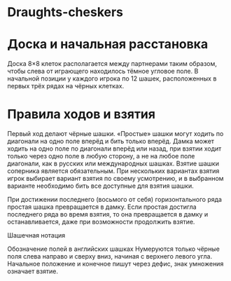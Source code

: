 # Draughts-cheskers

# Доска и начальная расстановка
Доска 8×8 клеток располагается между партнерами таким образом, чтобы слева от играющего находилось тёмное угловое поле. В начальной позиции у каждого игрока по 12 шашек, расположенных в первых трёх рядах на чёрных клетках.

# Правила ходов и взятия
Первый ход делают чёрные шашки. «Простые» шашки могут ходить по диагонали на одно поле вперёд и бить только вперёд. Дамка может ходить на одно поле по диагонали вперёд или назад, при взятии ходит только через одно поле в любую сторону, а не на любое поле диагонали, как в русских или международных шашках. Взятие шашки соперника является обязательным. При нескольких вариантах взятия игрок выбирает вариант взятия по своему усмотрению, и в выбранном варианте необходимо бить все доступные для взятия шашки.

При достижении последнего (восьмого от себя) горизонтального ряда простая шашка превращается в дамку. Если простая достигла последнего ряда во время взятия, то она превращается в дамку и останавливается, даже при возможности продолжить взятие.

Шашечная нотация

Обозначение полей в английских шашках
Нумеруются только чёрные поля слева направо и сверху вниз, начиная с верхнего левого угла. Начальное положение и конечное пишут через дефис, знак умножения означает взятие.
